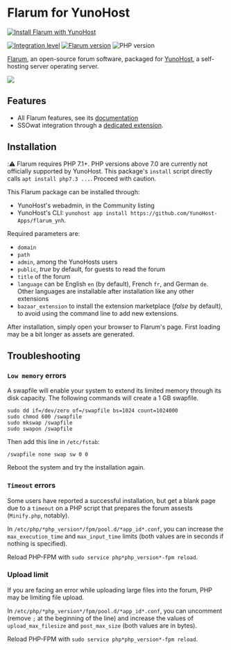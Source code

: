 # Flarum for YunoHost

[![Install Flarum with YunoHost](https://install-app.yunohost.org/install-with-yunohost.png)](https://install-app.yunohost.org/?app=flarum)

[![Integration level](https://ci-apps.yunohost.org/ci/logs/flarum%20(Community).svg)](https://dash.yunohost.org/appci/app/flarum) [![Flarum version](https://img.shields.io/badge/flarum-0.1.0--beta.9-green.svg)](https://github.com/flarum/flarum/releases/tag/v0.1.0-beta.9) ![PHP version](https://img.shields.io/badge/php--7.3-green.svg)

[Flarum](http://flarum.org/), an open-source forum software, packaged for [YunoHost](https://yunohost.org/), a self-hosting server operating server.

![](http://flarum.org/img/screenshot_2x.png)

## Features

- All Flarum features, see its [documentation](http://flarum.org/docs/)
- SSOwat integration through a [dedicated extension](https://github.com/tituspijean/flarum-ext-auth-ssowat).

## Installation
::warning: Flarum requires PHP 7.1+. PHP versions above 7.0 are currently not officially supported by YunoHost. This package's `install` script directly calls `apt install php7.3 ...`. Proceed with caution.

This Flarum package can be installed through:
- YunoHost's webadmin, in the Community listing
- YunoHost's CLI: `yunohost app install https://github.com/YunoHost-Apps/flarum_ynh`.

Required parameters are:
- `domain`
- `path`
- `admin`, among the YunoHosts users
- `public`, *true* by default, for guests to read the forum
- `title` of the forum
- `language` can be English `en` (by default), French `fr`, and German `de`. Other languages are installable after installation like any other extensions
- `bazaar_extension` to install the extension marketplace (*false* by default), to avoid using the command line to add new extensions.

After installation, simply open your browser to Flarum's page. First loading may be a bit longer as assets are generated.

## Troubleshooting

### `Low memory` errors
A swapfile will enable your system to extend its limited memory through its disk capacity. The following commands will create a 1 GB swapfile.
```
sudo dd if=/dev/zero of=/swapfile bs=1024 count=1024000
sudo chmod 600 /swapfile
sudo mkswap /swapfile
sudo swapon /swapfile
```

Then add this line in `/etc/fstab`:
```
/swapfile none swap sw 0 0
```

Reboot the system and try the installation again.

### `Timeout` errors
Some users have reported a successful installation, but get a blank page due to a `timeout` on a PHP script that prepares the forum assests (`Minify.php`, notably).

In `/etc/php/*php_version*/fpm/pool.d/*app_id*.conf`, you can increase the `max_execution_time` and `max_input_time` limits (both values are in seconds if nothing is specified).

Reload PHP-FPM with `sudo service php*php_version*-fpm reload`.

### Upload limit
If you are facing an error while uploading large files into the forum, PHP may be limiting file upload.

In `/etc/php/*php_version*/fpm/pool.d/*app_id*.conf`, you can uncomment (remove `;` at the beginning of the line) and increase the values of `upload_max_filesize` and `post_max_size` (both values are in bytes).

Reload PHP-FPM with `sudo service php*php_version*-fpm reload`.
